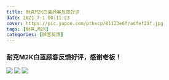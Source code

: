```yaml
---
title: 耐克M2K白蓝顾客反馈好评
date: 2021-7-1 00:11:23
cover: https://pic.yupoo.com/ptbxcp/81123e6f/adfef21f.jpg
tags: [耐克,M2K]
categories: [顾客反馈]
---
```


###  耐克M2K白蓝顾客反馈好评，感谢老板！
![](https://pic.yupoo.com/ptbxcp/d5acc1a1/df554506.jpg)
![](https://pic.yupoo.com/ptbxcp/81123e6f/adfef21f.jpg)
![](https://pic.yupoo.com/ptbxcp/a2487183/fe30d189.jpg)
